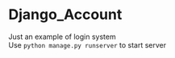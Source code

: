 # Django_Account
Just an example of login system<br>
Use ```python manage.py runserver``` to start server
